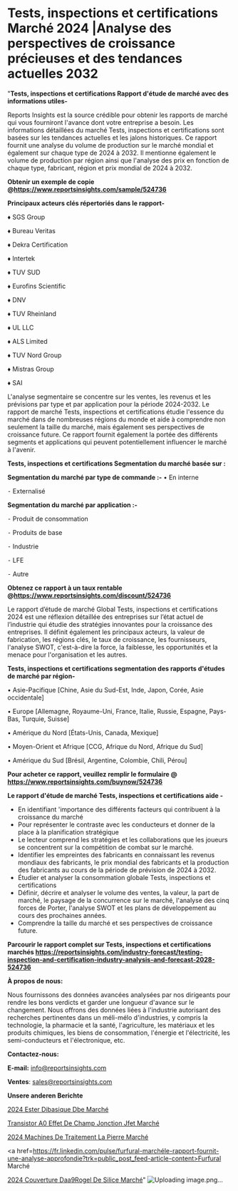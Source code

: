# Tests, inspections et certifications Marché 2024 |Analyse des perspectives de croissance précieuses et des tendances actuelles 2032

"<strong>Tests, inspections et certifications Rapport d'étude de marché avec des informations utiles-</strong>

Reports Insights est la source crédible pour obtenir les rapports de marché qui vous fourniront l'avance dont votre entreprise a besoin. Les informations détaillées du marché Tests, inspections et certifications sont basées sur les tendances actuelles et les jalons historiques. Ce rapport fournit une analyse du volume de production sur le marché mondial et également sur chaque type de 2024 à 2032. Il mentionne également le volume de production par région ainsi que l'analyse des prix en fonction de chaque type, fabricant, région et prix mondial de 2024 à 2032.

<strong><b>Obtenir un exemple de copie @</b></strong><a href=https://www.reportsinsights.com/sample/524736><strong><b>https://www.reportsinsights.com/sample/524736</b></strong></a>

<b>Principaux acteurs clés répertoriés dans le rapport-</b>

<b> </b>♦ SGS Group

♦ Bureau Veritas

♦ Dekra Certification

♦ Intertek

♦ TUV SUD

♦ Eurofins Scientific

♦ DNV

♦ TUV Rheinland

♦ UL LLC

♦ ALS Limited

♦ TUV Nord Group

♦ Mistras Group

♦ SAI

L'analyse segmentaire se concentre sur les ventes, les revenus et les prévisions par type et par application pour la période 2024-2032. Le rapport de marché Tests, inspections et certifications étudie l'essence du marché dans de nombreuses régions du monde et aide à comprendre non seulement la taille du marché, mais également ses perspectives de croissance future. Ce rapport fournit également la portée des différents segments et applications qui peuvent potentiellement influencer le marché à l'avenir.

<strong>Tests, inspections et certifications Segmentation du marché basée sur :</strong>

<strong>Segmentation du marché par type de commande :-</strong>
• En interne

⁃ Externalisé

<strong>Segmentation du marché par application :-</strong>

⁃ Produit de consommation

⁃ Produits de base

⁃ Industrie

⁃ LFE

⁃ Autre

<strong><b>Obtenez ce rapport à un taux rentable @</b></strong><a href=https://www.reportsinsights.com/discount/524736><strong><b>https://www.reportsinsights.com/discount/524736</b></strong></a>

Le rapport d’étude de marché Global Tests, inspections et certifications 2024 est une réflexion détaillée des entreprises sur l’état actuel de l’industrie qui étudie des stratégies innovantes pour la croissance des entreprises. Il définit également les principaux acteurs, la valeur de fabrication, les régions clés, le taux de croissance, les fournisseurs, l'analyse SWOT, c'est-à-dire la force, la faiblesse, les opportunités et la menace pour l'organisation et les autres.

<strong>Tests, inspections et certifications segmentation des rapports d'études de marché par région-</strong>

• Asie-Pacifique [Chine, Asie du Sud-Est, Inde, Japon, Corée, Asie occidentale]

• Europe [Allemagne, Royaume-Uni, France, Italie, Russie, Espagne, Pays-Bas, Turquie, Suisse]

• Amérique du Nord [États-Unis, Canada, Mexique]

• Moyen-Orient et Afrique [CCG, Afrique du Nord, Afrique du Sud]

• Amérique du Sud [Brésil, Argentine, Colombie, Chili, Pérou]

<strong>Pour acheter ce rapport, veuillez remplir le formulaire @   <a href=https://www.reportsinsights.com/buynow/524736>https://www.reportsinsights.com/buynow/524736</a></strong>

<strong>Le rapport d'étude de marché Tests, inspections et certifications aide -</strong>
<ul>
  <li>En identifiant 'importance des différents facteurs qui contribuent à la croissance du marché</li>
  <li>Pour représenter le contraste avec les conducteurs et donner de la place à la planification stratégique</li>
  <li>Le lecteur comprend les stratégies et les collaborations que les joueurs se concentrent sur la compétition de combat sur le marché.</li>
  <li>Identifier les empreintes des fabricants en connaissant les revenus mondiaux des fabricants, le prix mondial des fabricants et la production des fabricants au cours de la période de prévision de 2024 à 2032.</li>
  <li>Étudier et analyser la consommation globale Tests, inspections et certifications</li>
  <li>Définir, décrire et analyser le volume des ventes, la valeur, la part de marché, le paysage de la concurrence sur le marché, l'analyse des cinq forces de Porter, l'analyse SWOT et les plans de développement au cours des prochaines années.</li>
  <li>Comprendre la taille du marché et ses perspectives de croissance future.</li>
</ul>

<strong>Parcourir le rapport complet sur Tests, inspections et certifications marchés <a href=https://reportsinsights.com/industry-forecast/testing-inspection-and-certification-industry-analysis-and-forecast-2028-524736>https://reportsinsights.com/industry-forecast/testing-inspection-and-certification-industry-analysis-and-forecast-2028-524736</a></strong>

<strong>À propos de nous:</strong>

Nous fournissons des données avancées analysées par nos dirigeants pour rendre les bons verdicts et garder une longueur d'avance sur le changement. Nous offrons des données liées à l'industrie autorisant des recherches pertinentes dans un méli-mélo d'industries, y compris la technologie, la pharmacie et la santé, l'agriculture, les matériaux et les produits chimiques, les biens de consommation, l'énergie et l'électricité, les semi-conducteurs et l'électronique, etc.

<strong>Contactez-nous:</strong>

<strong>E-mail:</strong> <a href=mailto:info@reportsinsights.com>info@reportsinsights.com</a>

<strong>Ventes</strong>: <a href=mailto:sales@reportsinsights.com>sales@reportsinsights.com</a>

<strong>Unsere anderen Berichte</strong>

<a href=https://www.linkedin.com/pulse/2024-ester-dibasique-dbe-march%C3%A9-paysage-comprenant-yknoc/>2024 Ester Dibasique Dbe Marché</a>

<a href=https://www.linkedin.com/pulse/transistor-%C3%A0-effet-de-champ-jonction-jfet-march%C3%A9-g3qic/>Transistor A0 Effet De Champ Jonction Jfet Marché</a>

<a href=https://www.linkedin.com/pulse/2024-machines-de-traitement-la-pierre-marché-principaux-q8ljc/>2024 Machines De Traitement La Pierre Marché</a>

<a href=https://fr.linkedin.com/pulse/furfural-marchéle-rapport-fournit-une-analyse-approfondie?trk=public_post_feed-article-content>Furfural Marché</a>

<a href=https://www.linkedin.com/pulse/2024-couverture-da%C3%A9rogel-de-silice-march%C3%A9-analyse-fzxpf/>2024 Couverture Daa9Rogel De Silice Marché</a>"
![Uploading image.png…]()
